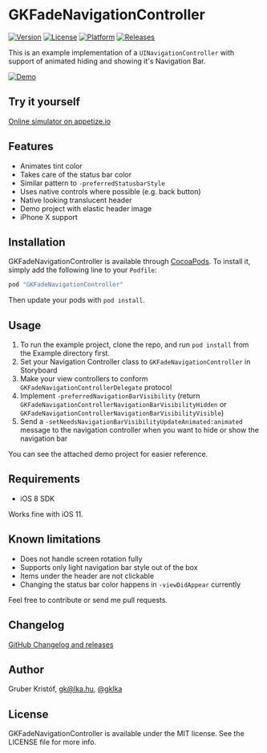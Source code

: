 # GKFadeNavigationController

[![Version](https://img.shields.io/cocoapods/v/GKFadeNavigationController.svg?style=flat)](http://cocoapods.org/pods/GKFadeNavigationController)
[![License](https://img.shields.io/cocoapods/l/GKFadeNavigationController.svg?style=flat)](http://cocoapods.org/pods/GKFadeNavigationController)
[![Platform](https://img.shields.io/cocoapods/p/GKFadeNavigationController.svg?style=flat)](http://cocoapods.org/pods/GKFadeNavigationController)
[![Releases](https://coderelease.io/badge/gklka/GKFadeNavigationController)](https://coderelease.io/github/repository/gklka/GKFadeNavigationController)

This is an example implementation of a `UINavigationController` with support of animated hiding and showing it's Navigation Bar.

[![Demo](example.gif?raw=true)](example.mov?raw=true)

## Try it yourself

[Online simulator on appetize.io](https://appetize.io/embed/a87tdk5m1quj4wmqec3h0dh3er?device=iphone5s&scale=100&autoplay=true&orientation=portrait&deviceColor=white&screenOnly=true)

## Features

- Animates tint color
- Takes care of the status bar color
- Similar pattern to `-preferredStatusbarStyle`
- Uses native controls where possible (e.g. back button)
- Native looking translucent header
- Demo project with elastic header image
- iPhone X support

## Installation

GKFadeNavigationController is available through [CocoaPods](http://cocoapods.org). To install
it, simply add the following line to your `Podfile`:

```ruby
pod "GKFadeNavigationController"
```

Then update your pods with `pod install`.

## Usage

1. To run the example project, clone the repo, and run `pod install` from the Example directory first.
1. Set your Navigation Controller class to `GKFadeNavigationController` in Storyboard
1. Make your view controllers to conform `GKFadeNavigationControllerDelegate` protocol
1. Implement `-preferredNavigationBarVisibility` (return `GKFadeNavigationControllerNavigationBarVisibilityHidden` or `GKFadeNavigationControllerNavigationBarVisibilityVisible`)
1. Send a `-setNeedsNavigationBarVisibilityUpdateAnimated:animated` message to the navigation controller when you want to hide or show the navigation bar

You can see the attached demo project for easier reference.

## Requirements

- iOS 8 SDK

Works fine with iOS 11.

## Known limitations

- Does not handle screen rotation fully
- Supports only light navigation bar style out of the box
- Items under the header are not clickable
- Changing the status bar color happens in `-viewDidAppear` currently

Feel free to contribute or send me pull requests.

## Changelog

[GitHub Changelog and releases](https://github.com/gklka/GKFadeNavigationController/releases)

## Author

Gruber Kristóf, gk@lka.hu, [@gklka](https://twitter.com/gklka)

## License

GKFadeNavigationController is available under the MIT license. See the LICENSE file for more info.
